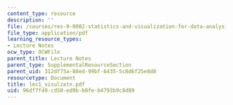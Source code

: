 ```yaml
---
content_type: resource
description: ''
file: /courses/res-9-0002-statistics-and-visualization-for-data-analysis-and-inference-january-iap-2009/96df7f49cd50ed9bb0feb4793b9c8d89_lec1_visulzatn.pdf
file_type: application/pdf
learning_resource_types:
- Lecture Notes
ocw_type: OCWFile
parent_title: Lecture Notes
parent_type: SupplementalResourceSection
parent_uid: 312df75a-88ed-99bf-6435-5c8d6f25e8d8
resourcetype: Document
title: lec1_visulzatn.pdf
uid: 96df7f49-cd50-ed9b-b0fe-b4793b9c8d89
---
```

